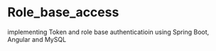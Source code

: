 # Role_base_access
implementing Token and role base authenticatioin using Spring Boot, Angular and MySQL
